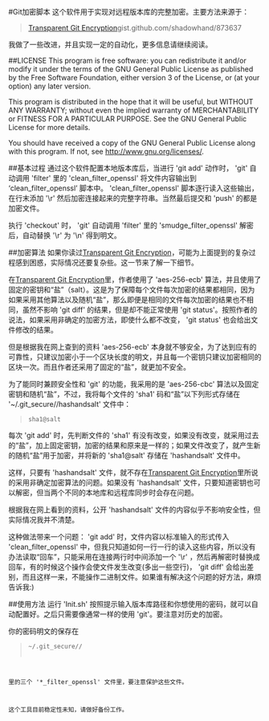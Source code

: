 #Git加密脚本
这个软件用于实现对远程版本库的完整加密。主要方法来源于：

>[Transparent Git Encryption][1]gist.github.com/shadowhand/873637

我做了一些改进，并且实现一定的自动化，更多信息请继续阅读。

##LICENSE
This program is free software: you can redistribute it and/or modify it under the terms of the GNU General Public License as published by the Free Software Foundation, either version 3 of the License, or (at your option) any later version.
	
This program is distributed in the hope that it will be useful, but WITHOUT ANY WARRANTY; without even the implied warranty of MERCHANTABILITY or FITNESS FOR A PARTICULAR PURPOSE.  See the GNU General Public License for more details.

You should have received a copy of the GNU General Public License along with this program.  If not, see <http://www.gnu.org/licenses/>.


##基本过程
通过这个软件配置本地版本库后，当进行 'git add' 动作时， 'git' 自动调用 'filter' 里的 'clean_filter_openssl' 将文件内容输出到 ‘clean_filter_openssl’ 脚本中。 'clean_filter_openssl' 脚本逐行读入这些输出，在行末添加 '\r' 然后加密连接起来的完整字符串。当然最后提交和 'push' 的都是加密文件。

执行 'checkout' 时， 'git' 自动调用 'filter' 里的 'smudge_filter_openssl' 解密后，自动替换 '\r' 为 '\n' 得到明文。

##加密算法
如果你读过[Transparent Git Encryption][1]，可能为上面提到的复杂过程感到困惑，实际情况还要复杂些。这一节来了解一下细节。

在[Transparent Git Encryption][1]里，作者使用了 'aes-256-ecb' 算法，并且使用了固定的密钥和“盐”（salt）。这是为了保障每个文件每次加密的结果都相同，因为如果采用其他算法以及随机“盐”，那么即便是相同的文件每次加密的结果也不相同，虽然不影响 'git diff' 的结果，但是却不能正常使用 'git status'。按照作者的说法，如果采用非确定的加密方法，即使什么都不改变， 'git status' 也会给出文件修改的结果。

但是根据我在网上查到的资料 'aes-256-ecb' 本身就不够安全，为了达到应有的可靠性，只建议加密小于一个区块长度的明文，并且每一个密钥只建议加密相同的区块一次。而且作者还采用了固定的“盐”，就更加不安全。

为了能同时兼顾安全性和 'git' 的功能，我采用的是 'aes-256-cbc' 算法以及固定密钥和随机“盐”，不过，我将每个文件的 'sha1' 码和“盐”以下列形式存储在 '~/.git_secure/<your-reponame>/hashandsalt' 文件中：

><pre><code>sha1@salt</code></pre>

每次 'git add' 时，先判断文件的 'sha1' 有没有改变，如果没有改变，就采用过去的“盐”，加上固定密钥，加密的结果和原来是一样的；如果文件改变了，就产生新的随机“盐”用于加密，并将新的 'sha1@salt' 存储在 'hashandsalt' 文件中。

这样，只要有 'hashandsalt' 文件，就不存在[Transparent Git Encryption][1]里所说的采用非确定加密算法的问题。如果没有 'hashandsalt' 文件，只要知道密钥也可以解密，但当两个不同的本地库和远程库同步时会存在问题。

根据我在网上看到的资料，公开 'hashandsalt' 文件的内容似乎不影响安全性，但实际情况我并不清楚。

这种做法带来一个问题： 'git add' 时，文件内容以标准输入的形式传入 'clean_filter_openssl' 中，但我只知道如何一行一行的读入这些内容，所以没有办法读取“回车”，只能采用在连接两行时中间添加一个 '\r' ，然后再解密时替换成回车，有的时候这个操作会使文件发生改变(多出一些空行)， 'git diff' 会给出差别，而且这样一来，不能操作二进制文件。如果谁有解决这个问题的好方法，麻烦告诉我:)

##使用方法
运行 'Init.sh' 按照提示输入版本库路径和你想使用的密码，就可以自动配置好。之后只需要像通常一样的使用 'git'。要注意对历史的加密。

你的密码明文的保存在

><pre><code>~/.git_secure/<your-reponame>/

里的三个 '*_filter_openssl' 文件里，要注意保护这些文件。

这个工具目前稳定性未知，请做好备份工作。


[1]:gist.github.com/shadowhand/873637 "Transparent Git Encryption"
